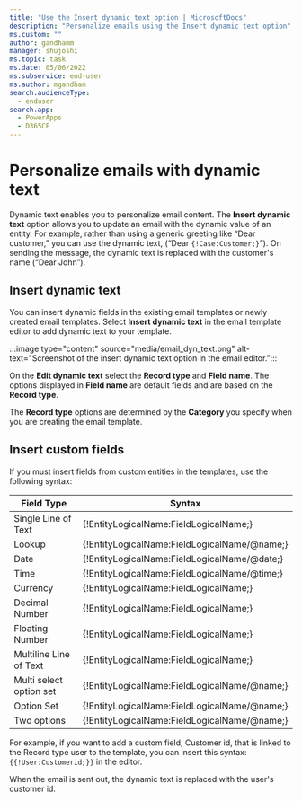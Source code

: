 ```yaml
---
title: "Use the Insert dynamic text option | MicrosoftDocs"
description: "Personalize emails using the Insert dynamic text option"
ms.custom: ""
author: gandhamm
manager: shujoshi
ms.topic: task
ms.date: 05/06/2022
ms.subservice: end-user
ms.author: mgandham
search.audienceType: 
  - enduser
search.app: 
  - PowerApps
  - D365CE
---
```



# Personalize emails with dynamic text

Dynamic text enables you to personalize email content. The **Insert dynamic text** option allows you to update an email with the dynamic value of an entity. For example, rather than using a generic greeting like “Dear customer,” you can use the dynamic text, (“Dear ``{!Case:Customer;}``”). On sending the message, the dynamic text is replaced with the customer's name (“Dear John”).

## Insert dynamic text

You can insert dynamic fields in the existing email templates or newly created email templates. Select **Insert dynamic text** in the email template editor to add dynamic text to your template.

:::image type="content" source="media/email_dyn_text.png" alt-text="Screenshot of the insert dynamic text option in the email editor.":::

On the **Edit dynamic text** select the **Record type** and **Field name**. The options displayed in **Field name** are default fields and are based on the **Record type**. 

The **Record type** options are determined by the **Category** you specify when you are creating the email template.

## Insert custom fields

If you must insert fields from custom entities in the templates, use the following syntax:


|Field Type  |Syntax  |
|----------|-----------|
|Single Line of Text |{!EntityLogicalName:FieldLogicalName;} |
|Lookup|{!EntityLogicalName:FieldLogicalName/@name;} |
|Date|{!EntityLogicalName:FieldLogicalName/@date;} |
|Time|{!EntityLogicalName:FieldLogicalName/@time;} |
|Currency |{!EntityLogicalName:FieldLogicalName;} |
|Decimal Number |{!EntityLogicalName:FieldLogicalName;} |
|Floating Number|{!EntityLogicalName:FieldLogicalName;} |
|Multiline Line of Text |{!EntityLogicalName:FieldLogicalName;} |
|Multi select option set|{!EntityLogicalName:FieldLogicalName/@name;} |
|Option Set |{!EntityLogicalName:FieldLogicalName/@name;} |
|Two options |{!EntityLogicalName:FieldLogicalName/@name;} |

For example, if you want to add a custom  field, Customer id, that is linked to the Record type user to the template, you can insert this syntax: ``{{!User:Customerid;}}`` in the editor.

 When the email is sent out, the dynamic text is replaced with the user's customer id.